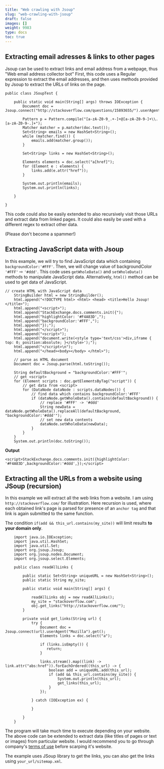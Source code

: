 ```yaml
---
title: "Web crawling with Jsoup"
slug: "web-crawling-with-jsoup"
draft: false
images: []
weight: 9983
type: docs
toc: true
---
```


## Extracting email adresses & links to other pages
Jsoup can be used to extract links and email address from a webpage, thus "Web email address collector bot" First, this code uses a Regular expression to extract the email addresses, and then uses methods provided by Jsoup to extract the URLs of links on the page. 

    public class JSoupTest {
    
        public static void main(String[] args) throws IOException {
            Document doc = Jsoup.connect("http://stackoverflow.com/questions/15893655/").userAgent("Mozilla").get();
    
            Pattern p = Pattern.compile("[a-zA-Z0-9_.+-]+@[a-zA-Z0-9-]+\\.[a-zA-Z0-9-.]+");
            Matcher matcher = p.matcher(doc.text());
            Set<String> emails = new HashSet<String>();
            while (matcher.find()) {
                emails.add(matcher.group());
            }
    
            Set<String> links = new HashSet<String>();
    
            Elements elements = doc.select("a[href]");
            for (Element e : elements) {
                links.add(e.attr("href"));
            }
            
            System.out.println(emails);
            System.out.println(links);
    
        }
    
    }

This code could also be easily extended to also recursively visit those URLs and extract data from linked pages. It could also easily be used with a different regex to extract other data.

(Please don't become a spammer!)

## Extracting JavaScript data with Jsoup
In this example, we will try to find JavaScript data which containing `backgroundColor:'#FFF'`. Then, we will change value of backgroundColor `'#FFF'` ⇨ `'#ddd'`. This code uses `getWholeData()` and `setWholeData()` methods to manipulate JavaScript data. Alternatively, `html()` method can be used to get data of JavaScript.

    // create HTML with JavaScript data
        StringBuilder html = new StringBuilder();
        html.append("<!DOCTYPE html> <html> <head> <title>Hello Jsoup!</title>");
        html.append("<script>");
        html.append("StackExchange.docs.comments.init({");
        html.append("highlightColor: '#F4A83D',");
        html.append("backgroundColor:'#FFF',");
        html.append("});");
        html.append("</script>");
        html.append("<script>");
        html.append("document.write(<style type='text/css'>div,iframe { top: 0; position:absolute; }</style>');");
        html.append("</script>\n");
        html.append("</head><body></body> </html>");
    
        // parse as HTML document
        Document doc = Jsoup.parse(html.toString());
    
        String defaultBackground = "backgroundColor:'#FFF'";
        // get <script>
        for (Element scripts : doc.getElementsByTag("script")) {
            // get data from <script>
            for (DataNode dataNode : scripts.dataNodes()) {
                // find data which contains backgroundColor:'#FFF'
                if (dataNode.getWholeData().contains(defaultBackground)) {
                    // replace '#FFF' -> '#ddd'
                    String newData = dataNode.getWholeData().replaceAll(defaultBackground, "backgroundColor:'#ddd'");
                    // set new data contents
                    dataNode.setWholeData(newData);
                }
            }
        }
        System.out.println(doc.toString());

**Output**

    <script>StackExchange.docs.comments.init({highlightColor: '#F4A83D',backgroundColor:'#ddd',});</script>

## Extracting all the URLs from a website using JSoup (recursion)
In this example we will extract all the web links from a website. I am using `http://stackoverflow.com/` for illustration. Here recursion is used, where each obtained link's page is parsed for presence of an `anchor tag` and that link is again submitted to the same function.

The condition `if(add && this_url.contains(my_site))` will limit results **to your domain only**. 

        import java.io.IOException;
        import java.util.HashSet;
        import java.util.Set;
        import org.jsoup.Jsoup;
        import org.jsoup.nodes.Document;
        import org.jsoup.select.Elements;
        
        public class readAllLinks {
        
            public static Set<String> uniqueURL = new HashSet<String>();
            public static String my_site;
        
            public static void main(String[] args) {
        
                readAllLinks obj = new readAllLinks();
                my_site = "stackoverflow.com";
                obj.get_links("http://stackoverflow.com/");
            }
        
            private void get_links(String url) {
                try {
                    Document doc = Jsoup.connect(url).userAgent("Mozilla").get();
                    Elements links = doc.select("a");

                    if (links.isEmpty()) {
                       return;
                    }

                    links.stream().map((link) -> link.attr("abs:href")).forEachOrdered((this_url) -> {
                        boolean add = uniqueURL.add(this_url);
                        if (add && this_url.contains(my_site)) {
                            System.out.println(this_url);
                            get_links(this_url);
                        }
                    });
        
                } catch (IOException ex) {
        
                }
        
            }
        }

The program will take much time to execute depending on your website. The above code can be extended to extract data (like titles of pages or text or images) from particular website. I would recommend you to go through company's [terms of use][1] before scarping it's website.

The example uses JSoup library to get the links, you can also get the links using `your_url/sitemap.xml`.


  [1]: https://en.wikipedia.org/wiki/Terms_of_service

